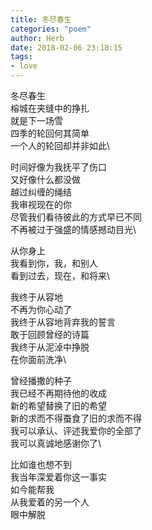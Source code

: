 ```yaml
---
title: 冬尽春生
categories: "poem"
author: Herb
date: 2018-02-06 23:18:15
tags: 
- love
---
```

冬尽春生\
榕城在夹缝中的挣扎\
就是下一场雪\
四季的轮回何其简单\
一个人的轮回却并非如此\

时间好像为我抚平了伤口\
又好像什么都没做\
越过纠缠的绳结\
我审视现在的你\
尽管我们看待彼此的方式早已不同\
不再被过于强盛的情感撼动目光\

从你身上\
我看到你，我，和别人\
看到过去，现在，和将来\

我终于从容地\
不再为你心动了\
我终于从容地背弃我的誓言\
敢于回顾曾经的诗篇\
我终于从泥淖中挣脱\
在你面前洗净\

曾经播撒的种子\
我已经不再期待他的收成\
新的希望替换了旧的希望\
新的求而不得蚕食了旧的求而不得\
我可以承认、评述我爱你的全部了\
我可以真诚地感谢你了\

比如谁也想不到\
我当年深爱着你这一事实\
如今能帮我\
从我爱着的另一个人\
眼中解脱